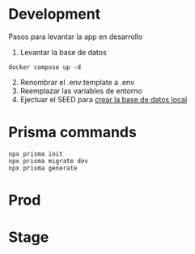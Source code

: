 # Development

Pasos para levantar la app en desarrollo


1. Levantar la base de datos
```
docker compose up -d
```

2. Renombrar el .env.template a .env
3. Reemplazar las variables de entorno
4. Ejectuar el SEED para [crear la base de datos local](localhost:3000/api/seed)



# Prisma commands
```
npx prisma init
npx prisma migrate dev
npx prisma generate
```


# Prod


# Stage

